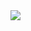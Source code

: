 <img align="right" src="https://visitor-badge.laobi.icu/badge?page_id=chin-eng.chin-eng&left_color=%23595959&right_color=%23595959" />

